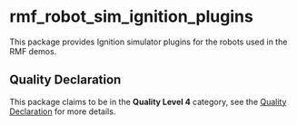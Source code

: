 # rmf\_robot\_sim\_ignition\_plugins

This package provides Ignition simulator plugins for the robots used in the RMF demos.

## Quality Declaration

This package claims to be in the **Quality Level 4** category, see the [Quality Declaration](./QUALITY_DECLARATION.md) for more details.
